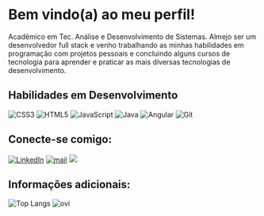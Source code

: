 # Bem vindo(a) ao meu perfil!

Acadêmico em Tec. Análise e Desenvolvimento de Sistemas. Almejo ser um desenvolvedor full stack e venho trabalhando as minhas habilidades em programação com projetos pessoais e concluindo alguns cursos de tecnologia para aprender e praticar as mais diversas tecnologias de desenvolvimento.

## Habilidades em Desenvolvimento
![CSS3](https://img.shields.io/badge/css3-%231572B6.svg?style=for-the-badge&logo=css3&logoColor=white)
![HTML5](https://img.shields.io/badge/html5-%23E34F26.svg?style=for-the-badge&logo=html5&logoColor=white)
![JavaScript](https://img.shields.io/badge/javascript-%23323330.svg?style=for-the-badge&logo=javascript&logoColor=%23F7DF1E)
![Java](https://img.shields.io/badge/Java-ED8B00?style=for-the-badge&logo=openjdk&logoColor=white)
![Angular](https://img.shields.io/badge/angular-%23DD0031.svg?style=for-the-badge&logo=angular&logoColor=white)
![Git](https://img.shields.io/badge/git-%23F05033.svg?style=for-the-badge&logo=git&logoColor=white)
  
## Conecte-se comigo:
[![LinkedIn](https://img.shields.io/badge/-LinkedIn-000?style=for-the-badge&logo=linkedin&logoColor=30A3DC)](https://www.linkedin.com/in/clayton-kennedy-passos-dos-reis-8326b899/)
<a href="mailto:clayton-kennedy@hotmail.com" target="_blank"><img alt="mail" src="https://img.shields.io/badge/mail-%2312100E.svg?&style=for-the-badge&logo=gmail&logoColor=White" /></a>
<a href="https://www.dio.me/users/clayton-kennedy" target="_blank"><img src="https://img.shields.io/badge/Perfil DIO-20B2AA?style=for-the-badge&logoColor=white&labelColor=%23000000&color=%23000000" target="_blank"/><a/>





## Informações adicionais:
![Top Langs](https://github-readme-stats.vercel.app/api/top-langs/?username=clayton-kennedy&layout=compact)
<img src="https://github-readme-stats.vercel.app/api/top-langs?username=madushadhanushka&show_icons=true&locale=en&layout=compact&theme=chartreuse-dark" alt="ovi" />
